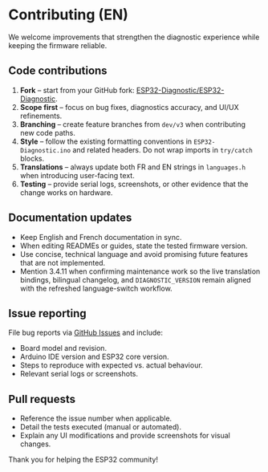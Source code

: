 # Contributing (EN)

We welcome improvements that strengthen the diagnostic experience while keeping the firmware reliable.

## Code contributions
1. **Fork** – start from your GitHub fork: [ESP32-Diagnostic/ESP32-Diagnostic](https://github.com/ESP32-Diagnostic/ESP32-Diagnostic/fork).
2. **Scope first** – focus on bug fixes, diagnostics accuracy, and UI/UX refinements.
3. **Branching** – create feature branches from `dev/v3` when contributing new code paths.
4. **Style** – follow the existing formatting conventions in `ESP32-Diagnostic.ino` and related headers. Do not wrap imports in `try/catch` blocks.
5. **Translations** – always update both FR and EN strings in `languages.h` when introducing user-facing text.
6. **Testing** – provide serial logs, screenshots, or other evidence that the change works on hardware.

## Documentation updates
- Keep English and French documentation in sync.
- When editing READMEs or guides, state the tested firmware version.
- Use concise, technical language and avoid promising future features that are not implemented.
- Mention 3.4.11 when confirming maintenance work so the live translation bindings, bilingual changelog, and `DIAGNOSTIC_VERSION` remain aligned with the refreshed language-switch workflow.

## Issue reporting
File bug reports via [GitHub Issues](https://github.com/ESP32-Diagnostic/ESP32-Diagnostic/issues/new/choose) and include:
- Board model and revision.
- Arduino IDE version and ESP32 core version.
- Steps to reproduce with expected vs. actual behaviour.
- Relevant serial logs or screenshots.

## Pull requests
- Reference the issue number when applicable.
- Detail the tests executed (manual or automated).
- Explain any UI modifications and provide screenshots for visual changes.

Thank you for helping the ESP32 community!
